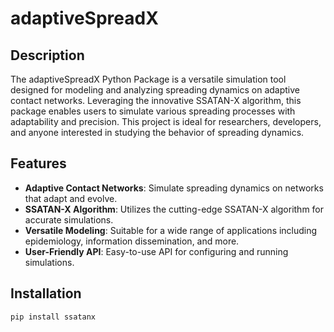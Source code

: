 # adaptiveSpreadX

## Description
The adaptiveSpreadX Python Package is a versatile simulation tool designed for modeling and analyzing spreading dynamics on adaptive contact networks. Leveraging the innovative SSATAN-X algorithm, this package enables users to simulate various spreading processes with adaptability and precision. This project is ideal for researchers, developers, and anyone interested in studying the behavior of spreading dynamics.

## Features

- **Adaptive Contact Networks**: Simulate spreading dynamics on networks that adapt and evolve.
- **SSATAN-X Algorithm**: Utilizes the cutting-edge SSATAN-X algorithm for accurate simulations.
- **Versatile Modeling**: Suitable for a wide range of applications including epidemiology, information dissemination, and more.
- **User-Friendly API**: Easy-to-use API for configuring and running simulations.

## Installation

```bash
pip install ssatanx
